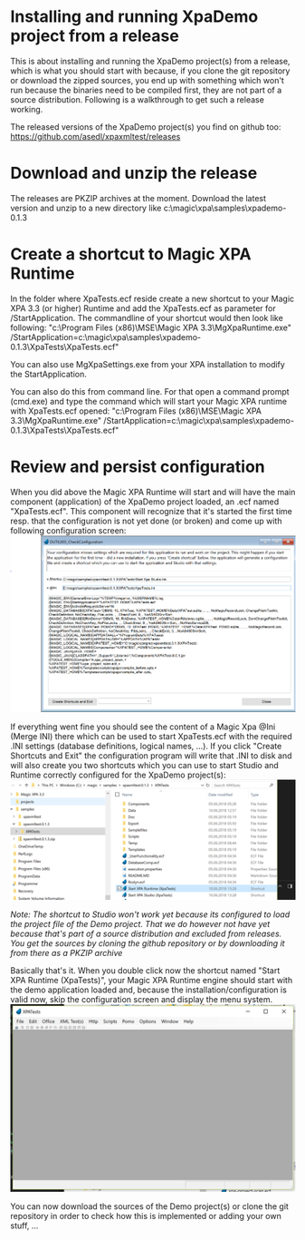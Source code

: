 # Installing and running XpaDemo project from a release
This is about installing and running the XpaDemo project(s) from a release, which is what you should start with because, if you clone the git repository or download the zipped sources, you end up with something which won't run because the binaries need to be compiled first, they are not part of a source distribution. Following is a walkthrough to get such a release working.

The released versions of the XpaDemo project(s) you find on github too: 
https://github.com/asedl/xpaxmltest/releases 

# Download and unzip the release
The releases are PKZIP archives at the moment. Download the latest version and unzip to a new directory like c:\magic\xpa\samples\xpademo-0.1.3 

# Create a shortcut to Magic XPA Runtime
In the folder where XpaTests.ecf reside create a new shortcut to your Magic XPA 3.3 (or higher) Runtime and add the XpaTests.ecf as parameter for /StartApplication. The commandline of your shortcut would then look like following: 
"c:\Program Files (x86)\MSE\Magic XPA 3.3\MgXpaRuntime.exe" /StartApplication=c:\magic\xpa\samples\xpademo-0.1.3\XpaTests\XpaTests.ecf" 

You can also use MgXpaSettings.exe from your XPA installation to modify the StartApplication. 

You can also do this from command line. For that open a command prompt (cmd.exe) and type the command which will start your Magic XPA runtime with XpaTests.ecf opened:
"c:\Program Files (x86)\MSE\Magic XPA 3.3\MgXpaRuntime.exe" /StartApplication=c:\magic\xpa\samples\xpademo-0.1.3\XpaTests\XpaTests.ecf" 

# Review and persist configuration
When you did above the Magic XPA Runtime will start and will have the main component (application) of the XpaDemo project loaded, an .ecf named "XpaTests.ecf". This component will recognize that it's started the first time resp. that the configuration is not yet done (or broken) and come up with following configuration screen:
![OUTL003 ConfiScreen](install_releasedversion_01.png) 

If everything went fine you should see the content of a Magic Xpa @Ini (Merge INI) there which can be used to start XpaTests.ecf with the required .INI settings (database definitions, logical names, ...). If you click "Create Shortcuts and Exit" the configuration program will write that .INI to disk and will also create you two shortcuts which you can use to start Studio and Runtime correctly configured for the XpaDemo project(s): 
![XpaDemo folder shortcuts](install_releasedversion_02.png) 

_Note: The shortcut to Studio won't work yet because its configured to load the project file of the Demo project. That we do however not have yet because that's part of a source distribution and excluded from releases. You get the sources by cloning the github repository or by downloading it from there as a PKZIP archive_ 

Basically that's it. When you double click now the shortcut named "Start XPA Runtime (XpaTests)", your Magic XPA Runtime engine should start with the demo application loaded and, because the installation/configuration is valid now, skip the configuration screen and display the menu system. 
![XpaDemo initial screen](install_releasedversion_03.png)

You can now download the sources of the Demo project(s) or clone the git repository in order to check how this is implemented or adding your own stuff, ... 


